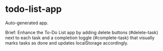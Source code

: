 # todo-list-app

Auto-generated app.

Brief:
Enhance the To-Do List app by adding delete buttons (#delete-task) next to each task and a completion toggle (#complete-task) that visually marks tasks as done and updates localStorage accordingly.